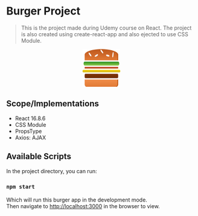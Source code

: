 # Burger Project 

> This is the project made during Udemy course on React.
> The project is also created using create-react-app and
> also ejected to use CSS Module.
<p align="center">
  <img width="100" height="100" src="https://github.com/teepobharu/burger-react-app/blob/master/src/assets/images/burger-logo.png">
</p>


## Scope/Implementations
  - React 16.8.6
  - CSS Module
  - PropsType
  - Axios: AJAX

## Available Scripts
In the project directory, you can run:
### `npm start`

Which will run this burger app in the development mode.<br>
Then navigate to [http://localhost:3000](http://localhost:3000) in the browser to view.



